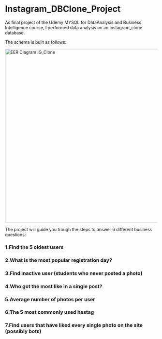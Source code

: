 # Instagram_DBClone_Project

As final project of the Udemy MYSQL for DataAnalysis and Business Intelligence course, I performed data analysis on an instagram_clone database.

The schema is built as follows:

<img width="572" alt="EER Diagram IG_Clone" src="https://user-images.githubusercontent.com/131861258/234670452-c1b893c3-1586-4ca9-a7f2-7959a5be80fa.png">

The project will guide you trough the steps to answer 6 different business questions:

### 1.Find the  5 oldest users
### 2.What is the most popular registration day?
### 3.Find inactive user (students who never posted a photo)
### 4.Who got the most like in a single post?
### 5.Average number of photos per user
### 6.The 5 most commonly used hastag
### 7.Find users that have liked every single photo on the site (possibly bots)
